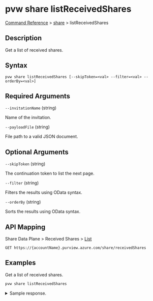 # pvw share listReceivedShares

[Command Reference](../../../README.md#command-reference) > [share](./main.md) >  listReceivedShares

## Description

Get a list of received shares.

## Syntax

```
pvw share listReceivedShares [--skipToken=<val> --filter=<val> --orderBy=<val>]
```

## Required Arguments

`--invitationName` (string)

Name of the invitation.

`--payloadFile` (string)

File path to a valid JSON document.

## Optional Arguments

`--skipToken` (string)

The continuation token to list the next page.

`--filter` (string)

Filters the results using OData syntax.

`--orderBy` (string)

Sorts the results using OData syntax.

## API Mapping

Share Data Plane > Received Shares > [List](https://docs.microsoft.com/en-us/rest/api/purview/sharedataplane/received-shares/list)
```
GET https://{accountName}.purview.azure.com/share/receivedShares
```

## Examples

Get a list of received shares.

```powershell
pvw share listReceivedShares
```


<details><summary>Sample response.</summary>
<p>

```json
{
   "value":[
      {
         "id":"/receivedShares/MyShare",
         "name":"MyShare",
         "properties":{
            "collection":{
               "referenceName":"djqn0b",
               "type":"CollectionReference"
            },
            "createdAt":"2022-09-01T08:14:47.7203367Z",
            "invitationId":"fb913088-56cd-40d3-abc5-fbae5597dbf8",
            "provisioningState":"Succeeded",
            "receivedShareStatus":"SourceDeleted",
            "receiverEmail":"tarifat@microsoft.com",
            "receiverName":"Taygan Rifat",
            "receiverTenantName":"Microsoft",
            "senderEmail":"tarifat@microsoft.com",
            "senderName":"Taygan Rifat",
            "senderTenantName":"Microsoft",
            "sentShareDescription":"",
            "sentShareLocation":"northeurope",
            "shareName":"MyShare",
            "sharedAt":"2022-09-01T08:14:30.3982663Z"
         },
         "shareKind":"InPlace",
         "type":"receivedShares"
      },
      {
         "id":"/receivedShares/NewShare",
         "name":"NewShare",
         "properties":{
            "collection":{
               "referenceName":"pvdemo52dg4-pv",
               "type":"CollectionReference"
            },
            "createdAt":"2022-09-02T13:28:13.1922869Z",
            "invitationId":"037ac95e-98a4-4b6a-aba7-7f915ab72497",
            "provisioningState":"Succeeded",
            "receivedShareStatus":"Active",
            "receiverEmail":"tarifat@microsoft.com",
            "receiverName":"Taygan Rifat",
            "receiverTenantName":"Microsoft",
            "senderEmail":"tarifat@microsoft.com",
            "senderName":"Taygan Rifat",
            "senderTenantName":"Microsoft",
            "sentShareDescription":"This is a description.",
            "sentShareLocation":"northeurope",
            "shareName":"NewShare",
            "sharedAt":"2022-09-01T16:48:25.7585096Z"
         },
         "shareKind":"InPlace",
         "type":"receivedShares"
      }
   ]
}
```
</p>
</details>
